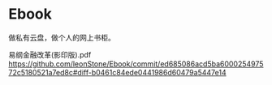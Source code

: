 # Ebook
做私有云盘，做个人的网上书柜。

易纲金融改革(影印版).pdf  
https://github.com/leonStone/Ebook/commit/ed685086acd5ba600025497572c5180521a7ed8c#diff-b0461c84ede0441986d60479a5447e14
